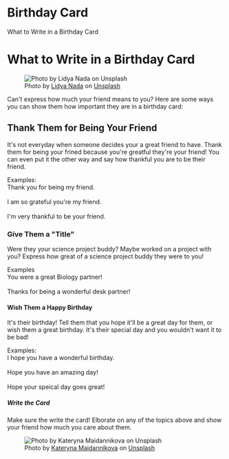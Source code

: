 # Birthday Card

<html>
    <head>What to Write in a Birthday Card</head>
  <body>
    <h1><strong>What to Write in a Birthday Card</strong></h1>
      <figure>
  <img src="https://images.unsplash.com/photo-1531956531700-dc0ee0f1f9a5?ixlib=rb-4.0.3&ixid=M3wxMjA3fDB8MHxwaG90by1wYWdlfHx8fGVufDB8fHx8fA%3D%3D&auto=format&fit=crop&w=1470&q=80)" alt="Photo by Lidya Nada on Unsplash">
  <figcaption>Photo by <a href="https://unsplash.com/@lidyanada?utm_source=unsplash&utm_medium=referral&utm_content=creditCopyText">Lidya Nada</a> on <a href="https://unsplash.com/photos/MD_ha01Bk7c?utm_source=unsplash&utm_medium=referral&utm_content=creditCopyText">Unsplash</a>
  </figcaption>
</figure>
    <p>Can't express how much your friend means to you? Here are some ways you can show them how important they are in a birthday card:</p>
    <h2>Thank Them for Being Your Friend</h2>
    <p>It's not everyday when someone decides your a great friend to have. Thank them for being your frined because you're greatful they're your friend! You can even put it the other way and say how thankful you are to be their friend.</p>
    <p>Examples:
    <br>Thank you for being my friend.</br>
    <br>I am so grateful you're my friend.</br>
    <br>I'm very thankful to be your friend.</br></p>
    <h3>Give Them a "Title"</h3>
      <p>Were they your science project buddy? Maybe worked on a project with you? Express how great of a science project buddy they were to you!</p>
      <p>Examples
      <br>You were a great Biology partner!</br>
      <br>Thanks for being a wonderful desk partner!</br></p>
    <h4>Wish Them a Happy Birthday</h4>
      <p>It's their birthday! Tell them that you hope it'll be a great day for them, or wish them a great birthday. It's their special day and you wouldn't want it to be bad!</p>
      <p>Examples:
      <br>I hope you have a wonderful birthday.</br>
      <br>Hope you have an amazing day!</br>
      <br>Hope your speical day goes great!</br></p>
      <h5>Write the Card</h5>
      <p>Make sure the write the card! Elborate on any of the topics above and show your friend how much you care about them.</p>
      <figure>
  <img src="https://images.unsplash.com/photo-1610286347146-af3d8f9a9103?ixlib=rb-4.0.3&ixid=M3wxMjA3fDB8MHxwaG90by1wYWdlfHx8fGVufDB8fHx8fA%3D%3D&auto=format&fit=crop&w=1470&q=80" alt="Photo by Kateryna Maidannikova on Unsplash">
  <figcaption>Photo by <a href="https://unsplash.com/@studiomay?utm_source=unsplash&utm_medium=referral&utm_content=creditCopyText">Kateryna Maidannikova</a> on <a href="https://unsplash.com/photos/ofwomkPEppA?utm_source=unsplash&utm_medium=referral&utm_content=creditCopyText">Unsplash</a>
  </figcaption>
</figure>
  </body>
</html>
